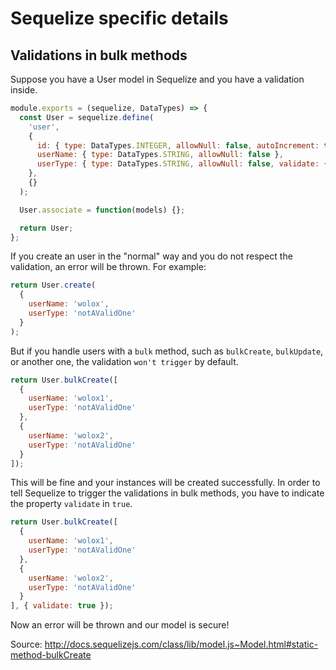 # Sequelize specific details

## Validations in bulk methods

Suppose you have a User model in Sequelize and you have a validation inside.

```javascript
module.exports = (sequelize, DataTypes) => {
  const User = sequelize.define(
    'user',
    {
      id: { type: DataTypes.INTEGER, allowNull: false, autoIncrement: true, primaryKey: true },
      userName: { type: DataTypes.STRING, allowNull: false },
      userType: { type: DataTypes.STRING, allowNull: false, validate: { isIn: [['regular', 'administrator']] }
    },
    {}
  );

  User.associate = function(models) {};

  return User;
};
```

If you create an user in the "normal" way and you do not respect the validation, an error will be thrown.
For example:

```javascript
return User.create(
  {
    userName: 'wolox',
    userType: 'notAValidOne'
  }
);
```

But if you handle users with a `bulk` method, such as `bulkCreate`, `bulkUpdate`, or another one, the validation `won't trigger` by default.

```javascript
return User.bulkCreate([
  {
    userName: 'wolox1',
    userType: 'notAValidOne'
  },
  {
    userName: 'wolox2',
    userType: 'notAValidOne'
  }  
]);
```

This will be fine and your instances will be created successfully.
In order to tell Sequelize to trigger the validations in bulk methods, you have to indicate the property `validate` in `true`.

```javascript
return User.bulkCreate([
  {
    userName: 'wolox1',
    userType: 'notAValidOne'
  },
  {
    userName: 'wolox2',
    userType: 'notAValidOne'
  }  
], { validate: true });
```

Now an error will be thrown and our model is secure!

Source: http://docs.sequelizejs.com/class/lib/model.js~Model.html#static-method-bulkCreate
